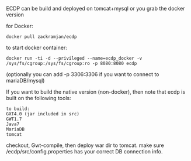 
ECDP can be build and deployed on tomcat+mysql or you grab the docker version

for Docker:
	
	docker pull zackramjan/ecdp
	
to start docker container:
	
	docker run -ti -d --privileged --name=ecdp_docker -v /sys/fs/cgroup:/sys/fs/cgroup:ro -p 8080:8080 ecdp

(optionally you can add -p 3306:3306 if you want to connect to mariaDB/mysql)


If you want to build the native version (non-docker), then note that ecdp is built on the following tools:

	to build:
	GXT4.0 (jar included in src)
	GWT1.7
	Java7
	MariaDB
	tomcat

checkout, Gwt-compile, then deploy war dir to tomcat. make sure /ecdp/src/config.properties has your correct DB connection info. 